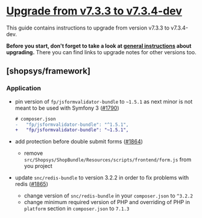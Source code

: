 # [Upgrade from v7.3.3 to v7.3.4-dev](https://github.com/shopsys/shopsys/compare/v7.3.3...7.3)

This guide contains instructions to upgrade from version v7.3.3 to v7.3.4-dev.

**Before you start, don't forget to take a look at [general instructions](https://github.com/shopsys/shopsys/blob/7.3/UPGRADE.md) about upgrading.**
There you can find links to upgrade notes for other versions too.

## [shopsys/framework]

### Application

- pin version of `fp/jsformvalidator-bundle` to `~1.5.1` as next minor is not meant to be used with Symfony 3 ([#1790](https://github.com/shopsys/shopsys/pull/1790))
    ```diff
    # composer.json
    -   "fp/jsformvalidator-bundle": "^1.5.1",
    +   "fp/jsformvalidator-bundle": "~1.5.1",
    ```

- add protection before double submit forms ([#1864](https://github.com/shopsys/shopsys/pull/1864))
     - remove `src/Shopsys/ShopBundle/Resources/scripts/frontend/form.js` from you project

- update `snc/redis-bundle` to version 3.2.2 in order to fix problems with redis ([#1865](https://github.com/shopsys/shopsys/pull/1865))
     - change version of `snc/redis-bundle` in your `composer.json` to `^3.2.2`
     - change minimum required version of PHP and overriding of PHP in `platform` section in `composer.json` to `7.1.3`
